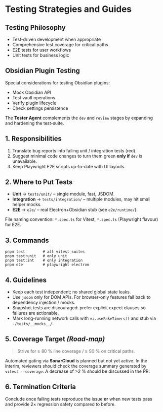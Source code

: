 # Testing Strategies and Guides

## Testing Philosophy

- Test-driven development when appropriate
- Comprehensive test coverage for critical paths
- E2E tests for user workflows
- Unit tests for business logic

## Obsidian Plugin Testing

Special considerations for testing Obsidian plugins:
- Mock Obsidian API
- Test vault operations
- Verify plugin lifecycle
- Check settings persistence

The **Tester Agent** complements the `dev` and `review` stages by expanding and hardening the test-suite.

## 1. Responsibilities

1. Translate bug reports into failing unit / integration tests (red).
2. Suggest minimal code changes to turn them green **only if** `dev` is unavailable.
3. Keep Playwright E2E scripts up-to-date with UI layouts.

## 2. Where to Put Tests

- **Unit** → `tests/unit/` – single module, fast, JSDOM.
- **Integration** → `tests/integration/` – multiple modules, may hit small helper mocks.
- **E2E** → `e2e/` – real Electron+Obsidian stub (see `e2e/runtime/`).

File naming convention: `*.spec.ts` for Vitest, `*.spec.ts` (Playwright flavour) for E2E.

## 3. Commands

```
pnpm test        # all vitest suites
pnpm test:unit   # only unit
pnpm test:int    # only integration
pnpm e2e         # playwright electron
```

## 4. Guidelines

- Keep each test independent; no shared global state leaks.
- Use `jsdom` only for DOM APIs. For browser-only features fall back to dependency injection / mocks.
- Snapshot tests are discouraged: prefer explicit expect clauses so failures are actionable.
- Mark long-running network calls with `vi.useFakeTimers()` and stub via `./tests/__mocks__/`.

## 5. Coverage Target _(Road-map)_

> Strive for ≥ 80 % line coverage / ≥ 90 % on critical paths.

Automated gating via **SonarCloud** is planned but not yet active. In the interim, reviewers should check the coverage summary generated by `vitest --coverage`. A decrease of >2 % should be discussed in the PR.

## 6. Termination Criteria

Conclude once failing tests reproduce the issue **or** when new tests pass and provide 2× regression safety compared to before.
